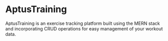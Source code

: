 # AptusTraining
 AptusTraining is an exercise tracking platform built using the MERN stack and incorporating CRUD operations for easy management of your workout data.

